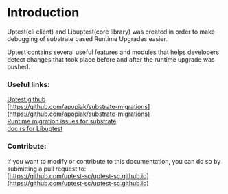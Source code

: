 # Introduction  
Uptest(cli client) and Libuptest(core library) was created in order to make debugging of substrate based Runtime Upgrades easier.   

Uptest contains several useful features and modules that helps developers detect changes that took place before and after the runtime upgrade was pushed.   


### Useful links:  
[Uptest github](https://github.com/uptest-sc/uptest)    
[https://github.com/apopiak/substrate-migrations](https://github.com/apopiak/substrate-migrations)   
[Runtime migration issues for substrate](https://github.com/paritytech/substrate/issues?q=label%3AE1-runtimemigration%20)    
[doc.rs for Libuptest](https://docs.rs/libuptest/0.1.4/libuptest/)


### Contribute:  
If you want to modify or contribute to this documentation, you can do so by submitting a pull request to:   
[https://github.com/uptest-sc/uptest-sc.github.io](https://github.com/uptest-sc/uptest-sc.github.io)  
